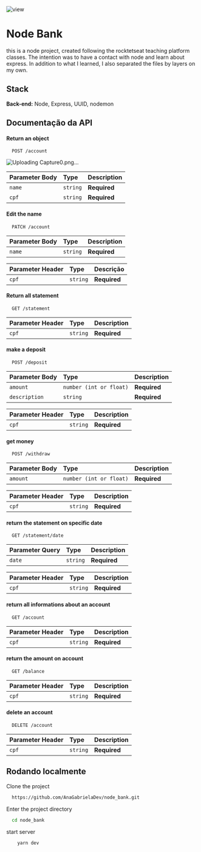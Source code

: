   ![view](https://user-images.githubusercontent.com/72721343/175119795-95e7af44-3b47-46e0-adca-baf45ff85778.gif)

# Node Bank

this is a node project, created following the rocktetseat teaching platform classes. The intention was to have a contact with node and learn about express. In addition to what I learned, I also separated the files by layers on my own.

## Stack

**Back-end:** Node, Express, UUID, nodemon

## Documentação da API

#### Return an object

```http
  POST /account
```
![Uploading Capture0.png…]()

| Parameter Body | Type     | Description  |
| :------------- | :------- | :----------- |
| `name`         | `string` | **Required** |
| `cpf`          | `string` | **Required** |

#### Edit the name

```http
  PATCH /account
```

| Parameter Body | Type     | Description  |
| :------------- | :------- | :----------- |
| `name`         | `string` | **Required** |

| Parameter Header | Type     | Descrição    |
| :--------------- | :------- | :----------- |
| `cpf`            | `string` | **Required** |

#### Return all statement

```http
  GET /statement
```

| Parameter Header | Type     | Description  |
| :--------------- | :------- | :----------- |
| `cpf`            | `string` | **Required** |

#### make a deposit

```http
  POST /deposit
```

| Parameter Body | Type                    | Description  |
| :------------- | :---------------------- | :----------- |
| `amount`       | `number (int or float)` | **Required** |
| `description`  | `string`                | **Required** |

| Parameter Header | Type     | Description  |
| :--------------- | :------- | :----------- |
| `cpf`            | `string` | **Required** |

#### get money

```http
  POST /withdraw
```

| Parameter Body | Type                    | Description  |
| :------------- | :---------------------- | :----------- |
| `amount`       | `number (int or float)` | **Required** |

| Parameter Header | Type     | Description  |
| :--------------- | :------- | :----------- |
| `cpf`            | `string` | **Required** |

#### return the statement on specific date

```http
  GET /statement/date
```

| Parameter Query | Type     | Description  |
| :-------------- | :------- | :----------- |
| `date`          | `string` | **Required** |

| Parameter Header | Type     | Description  |
| :--------------- | :------- | :----------- |
| `cpf`            | `string` | **Required** |

#### return all informations about an account

```http
  GET /account
```

| Parameter Header | Type     | Description  |
| :--------------- | :------- | :----------- |
| `cpf`            | `string` | **Required** |

#### return the amount on account

```http
  GET /balance
```

| Parameter Header | Type     | Description  |
| :--------------- | :------- | :----------- |
| `cpf`            | `string` | **Required** |

#### delete an account

```http
  DELETE /account
```

| Parameter Header | Type     | Description  |
| :--------------- | :------- | :----------- |
| `cpf`            | `string` | **Required** |

## Rodando localmente

Clone the project

```bash
  https://github.com/AnaGabrielaDev/node_bank.git
```

Enter the project directory

```bash
  cd node_bank
```

start server

```bash
    yarn dev
```
